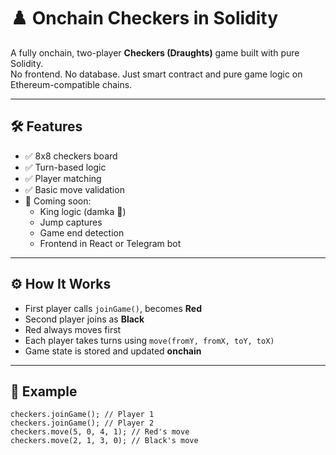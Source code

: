 # ♟️ Onchain Checkers in Solidity

A fully onchain, two-player **Checkers (Draughts)** game built with pure Solidity.  
No frontend. No database. Just smart contract and pure game logic on Ethereum-compatible chains.

---

## 🛠 Features

- ✅ 8x8 checkers board
- ✅ Turn-based logic
- ✅ Player matching
- ✅ Basic move validation
- 🚧 Coming soon:
  - King logic (damka 👑)
  - Jump captures
  - Game end detection
  - Frontend in React or Telegram bot

---

## ⚙️ How It Works

- First player calls `joinGame()`, becomes **Red**
- Second player joins as **Black**
- Red always moves first
- Each player takes turns using `move(fromY, fromX, toY, toX)`
- Game state is stored and updated **onchain**

---

## 🧪 Example

```solidity
checkers.joinGame(); // Player 1
checkers.joinGame(); // Player 2
checkers.move(5, 0, 4, 1); // Red's move
checkers.move(2, 1, 3, 0); // Black's move
